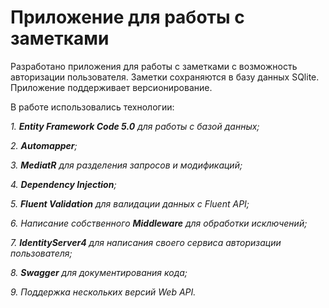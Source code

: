 # Приложение для работы с заметками

Разработано приложения для работы с заметками с возможность авторизации пользователя.
Заметки сохраняются в базу данных SQlite.
Приложение поддерживает версионирование.

В работе использовались технологии:

_1. **Entity Framework Code 5.0** для работы с базой данных;_

_2. **Automapper**;_

_3. **MediatR** для разделения запросов и модификаций;_

_4. **Dependency Injection**;_

_5. **Fluent Validation** для валидации данных с Fluent API;_

_6. Написание собственного **Middleware** для обработки исключений;_

_7. **IdentityServer4** для написания своего сервиса авторизации пользователя;_

_8. **Swagger** для документирования кода;_

_9. Поддержка нескольких версий Web API._

